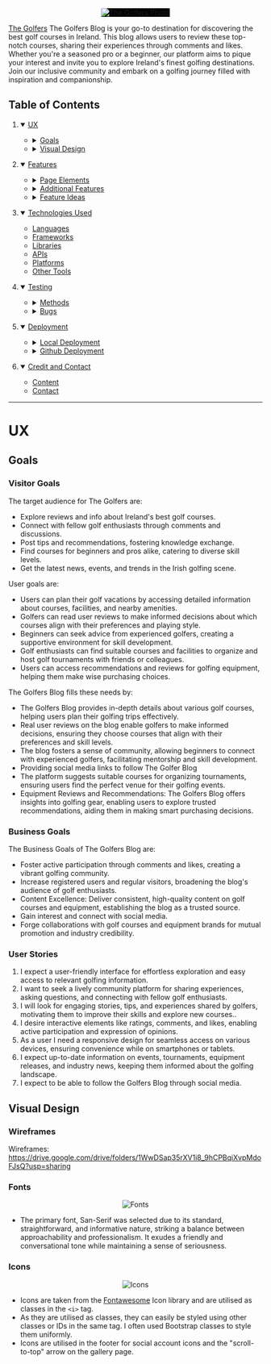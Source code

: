 <div align="center">
  <img src="https://res.cloudinary.com/dzxjg4vwg/image/upload/v1696938620/Screenshot_2023-10-10_at_12.48.12_wwubqt.png" style="background-color: black" alt="The Golfers Photo">
</div>

[The Golfers](https://the-golfers-blog-ed907c4b0918.herokuapp.com/) The Golfers Blog is your go-to destination for discovering the best golf courses in Ireland. This blog allows users to review these top-notch courses, sharing their experiences through comments and likes. Whether you're a seasoned pro or a beginner, our platform aims to pique your interest and invite you to explore Ireland's finest golfing destinations. Join our inclusive community and embark on a golfing journey filled with inspiration and companionship.

## Table of Contents
1. <details open>
    <summary><a href="#ux">UX</a></summary>

    <ul>
    <li><details>
    <summary><a href="#goals">Goals</a></summary>

    - [Visitor Goals](#visitor-goals)
    - [Business Goals](#business-goals)
    - [User Stories](#user-stories)
    </details></li>

    <li><details>
    <summary><a href="#visual-design">Visual Design</a></summary>

    - [Wireframes](#wireframes)
    - [Fonts](#fonts)
    - [Icons](#icons)
    - [Colors](#colors)
    - [Images](#images)
    - [Styling](#styling)
    </details></li>
    </ul>
</details>

2. <details open>
    <summary><a href="#features">Features</a></summary>

    <ul>
    <li><details>
    <summary><a href="#page-elements">Page Elements</a></summary>

    - [All Pages](#all-pages)
    - [Index Page](#index-page)
    - [Gallery Page](#about-page)
    - [Contact Page](#contact-page)
    </details></li>

    <li><details>
    <summary><a href="#additional-features">Additional Features</a></summary>

    - [Image Loading Blur](#image-loading-blur)
    - [Email](#email)
    </details></li>

    <li><details>
    <summary><a href="#feature-ideas">Feature Ideas</a></summary>

    - [Basic](#basic)
    - [Content](#content)
    </details></li>
    </ul>
</details>

3. <details open>
    <summary><a href="#technologies-used">Technologies Used</a></summary>

    - [Languages](#languages)
    - [Frameworks](#frameworks)
    - [Libraries](#libraries)
    - [APIs](#apis)
    - [Platforms](#platforms)
    - [Other Tools](#other-tools)
</details>

4. <details open>
    <summary><a href="#testing">Testing</a></summary>

    <ul>
    <li><details>
    <summary><a href="#methods">Methods</a></summary>

    - [Validation](#validation)
    - [General Testing](#general-testing)
    - [Mobile Testing](#mobile-testing)
    - [Desktop Testing](#desktop-testing)
    </details></li>

    <li><details>
    <summary><a href="#bugs">Bugs</a></summary>

    - [Known Bugs](#known-bugs)
    - [Fixed Bugs](#fixed-bugs)
    </details></li>
    </ul>
</details>

5. <details open>
    <summary><a href="#deployment">Deployment</a></summary>

    <ul>
    <li><details>
    <summary><a href="#local-deployment">Local Deployment</a></summary>

    - [Local Preparation](#local-preparation)
    - [Local Instructions](#local-instructions)
    </details></li>

    <li><details>
    <summary><a href="#github-deployment">Github Deployment</a></summary>

    - [Github Preparation](#github-preparation)
    - [Github Instructions](#github-instructions)
    </details></li>
    </ul>
</details>

6. <details open>
    <summary><a href="#credit-and-contact">Credit and Contact</a></summary>

    - [Content](#content)
    - [Contact](#contact)
</details>

----

# UX
## Goals
### Visitor Goals
The target audience for The Golfers are:
- Explore reviews and info about Ireland's best golf courses.
- Connect with fellow golf enthusiasts through comments and discussions.
- Post tips and recommendations, fostering knowledge exchange.
- Find courses for beginners and pros alike, catering to diverse skill levels.
- Get the latest news, events, and trends in the Irish golfing scene.

User goals are:
- Users can plan their golf vacations by accessing detailed information about courses, facilities, and nearby amenities.
- Golfers can read user reviews to make informed decisions about which courses align with their preferences and playing style.
- Beginners can seek advice from experienced golfers, creating a supportive environment for skill development.
- Golf enthusiasts can find suitable courses and facilities to organize and host golf tournaments with friends or colleagues.
- Users can access recommendations and reviews for golfing equipment, helping them make wise purchasing choices.

The Golfers Blog fills these needs by:
- The Golfers Blog provides in-depth details about various golf courses, helping users plan their golfing trips effectively.
- Real user reviews on the blog enable golfers to make informed decisions, ensuring they choose courses that align with their preferences and skill levels.
- The blog fosters a sense of community, allowing beginners to connect with experienced golfers, facilitating mentorship and skill development.
- Providing social media links to follow The Golfer Blog
- The platform suggests suitable courses for organizing tournaments, ensuring users find the perfect venue for their golfing events.
- Equipment Reviews and Recommendations: The Golfers Blog offers insights into golfing gear, enabling users to explore trusted recommendations, aiding them in making smart purchasing decisions.


### Business Goals
The Business Goals of The Golfers Blog are:
- Foster active participation through comments and likes, creating a vibrant golfing community.
- Increase registered users and regular visitors, broadening the blog's audience of golf enthusiasts.
- Content Excellence: Deliver consistent, high-quality content on golf courses and equipment, establishing the blog as a trusted source.
- Gain interest and connect with social media.
- Forge collaborations with golf courses and equipment brands for mutual promotion and industry credibility.

### User Stories
1. I expect a user-friendly interface for effortless exploration and easy access to relevant golfing information.
0. I want to seek a lively community platform for sharing experiences, asking questions, and connecting with fellow golf enthusiasts.
0. I will look for engaging stories, tips, and experiences shared by golfers, motivating them to improve their skills and explore new courses..
0. I desire interactive elements like ratings, comments, and likes, enabling active participation and expression of opinions.
0. As a user I need a responsive design for seamless access on various devices, ensuring convenience while on smartphones or tablets.
0. I expect up-to-date information on events, tournaments, equipment releases, and industry news, keeping them informed about the golfing landscape.
0. I expect to be able to follow the Golfers Blog through social media.


## Visual Design
### Wireframes
Wireframes: https://drive.google.com/drive/folders/1WwDSap35rXV1i8_9hCPBqiXvpMdoFJsQ?usp=sharing

### Fonts
<div align="center">
  <img src="https://res.cloudinary.com/dzxjg4vwg/image/upload/v1696941472/Screenshot_2023-10-10_at_13.37.17_nlpubg.png" alt="Fonts">
</div>

- The primary font, San-Serif was selected due to its standard, straightforward, and informative nature, striking a balance between approachability and professionalism. It exudes a friendly and conversational tone while maintaining a sense of seriousness.

### Icons
<div align="center">
  <img src="https://res.cloudinary.com/dzxjg4vwg/image/upload/v1696941819/Screenshot_2023-10-10_at_13.43.22_wzo9i5.png" alt="Icons">
</div>

- Icons are taken from the [Fontawesome](https://fontawesome.com/) Icon library and are utilised as classes in the `<i>` tag.
- As they are utilised as classes, they can easily be styled using other classes or IDs in the same tag. I often used Bootstrap classes to style them uniformly.
- Icons are utilised in the footer for social account icons and the "scroll-to-top" arrow on the gallery page.

